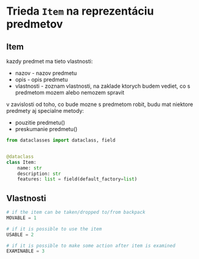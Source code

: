 # Trieda `Item` na reprezentáciu predmetov

## Item

kazdy predmet ma tieto vlastnosti:

* nazov - nazov predmetu
* opis - opis predmetu
* vlastnosti - zoznam vlastnosti, na zaklade ktorych budem vediet, co s predmetom mozem alebo nemozem spravit

v zavislosti od toho, co bude mozne s predmetom robit, budu mat niektore predmety aj specialne metody:

+ pouzitie predmetu()
+ preskumanie predmetu()

```python
from dataclasses import dataclass, field


@dataclass
class Item:
    name: str
    description: str
    features: list = field(default_factory=list)
```

## Vlastnosti

```python
# if the item can be taken/dropped to/from backpack
MOVABLE = 1

# if it is possible to use the item
USABLE = 2

# if it is possible to make some action after item is examined
EXAMINABLE = 3
```
